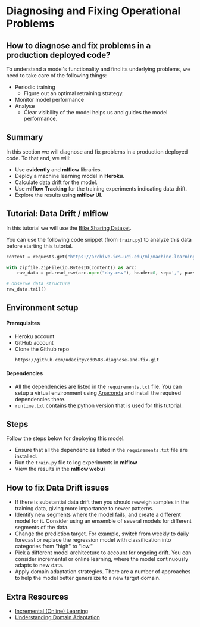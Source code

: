 # Diagnosing and Fixing Operational Problems

## How to diagnose and fix problems in a production deployed code?

To understand a model's functionality and find its underlying problems, we need to take care of the following things:

* Periodic training
    * Figure out an optimal retraining strategy.
* Monitor model performance
* Analyse
    * Clear visibility of the model helps us and guides the model performance.

## Summary

In this section we will diagnose and fix problems in a production deployed code. To that end, we will:

* Use **evidently** and **mlflow** libraries.
* Deploy a machine learning model in **Heroku**.
* Calculate data drift for the model.
* Use **mlflow Tracking** for the training experiments indicating data drift.
* Explore the results using **mlflow UI**.

## Tutorial: Data Drift / mlflow

In this tutorial we will use the [Bike Sharing Dataset](https://archive.ics.uci.edu/ml/machine-learning-databases/00275/Bike-Sharing-Dataset.zip).

You can use the following code snippet (from `train.py`) to analyze this data before starting this tutorial.

```python
content = requests.get("https://archive.ics.uci.edu/ml/machine-learning-databases/00275/Bike-Sharing-Dataset.zip").content

with zipfile.ZipFile(io.BytesIO(content)) as arc:
    raw_data = pd.read_csv(arc.open("day.csv"), header=0, sep=',', parse_dates=['dteday'], index_col='dteday')

# observe data structure
raw_data.tail()
```

## Environment setup

#### Prerequisites
* Heroku account
* GitHub account
* Clone the Github repo
    ```bash
    https://github.com/udacity/cd0583-diagnose-and-fix.git
    ```

#### Dependencies
* All the dependencies are listed in the `requirements.txt` file. You can setup a virtual environment using [Anaconda](https://www.anaconda.com/products/distribution) and install the required dependencies there.
* `runtime.txt` contains the python version that is used for this tutorial.

## Steps
Follow the steps below for deploying this model:

* Ensure that all the dependencies listed in the `requirements.txt` file are installed.
* Run the `train.py` file to log experiments in **mlflow** <br />
* View the results in the **mlflow webui** <br />

## How to fix Data Drift issues
* If there is substantial data drift then you should reweigh samples in the training data, giving more importance to newer patterns.
* Identify new segments where the model fails, and create a different model for it. Consider using an ensemble of several models for different segments of the data.
* Change the prediction target. For example, switch from weekly to daily forecast or replace the regression model with classification into categories from "high" to "low."
* Pick a different model architecture to account for ongoing drift. You can consider incremental or online learning, where the model continuously adapts to new data.
* Apply domain adaptation strategies. There are a number of approaches to help the model better generalize to a new target domain.

## Extra Resources
* [Incremental (Online) Learning](https://towardsdatascience.com/incremental-online-learning-with-scikit-multiflow-6b846913a50b)
* [Understanding Domain Adaptation](https://towardsdatascience.com/understanding-domain-adaptation-5baa723ac71f)
